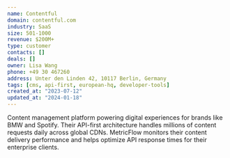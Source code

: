 ```yaml
---
name: Contentful
domain: contentful.com
industry: SaaS
size: 501-1000
revenue: $200M+
type: customer
contacts: []
deals: []
owner: Lisa Wang
phone: +49 30 467260
address: Unter den Linden 42, 10117 Berlin, Germany
tags: [cms, api-first, european-hq, developer-tools]
created_at: "2023-07-12"
updated_at: "2024-01-18"
---
```


Content management platform powering digital experiences for brands like BMW and Spotify. Their API-first architecture handles millions of content requests daily across global CDNs. MetricFlow monitors their content delivery performance and helps optimize API response times for their enterprise clients.